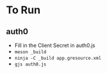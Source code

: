 To Run
======

auth0
-----
- Fill in the Client Secret in auth0.js
- `meson _build`
- `ninja -C _build app.gresource.xml`
- `gjs auth0.js`

